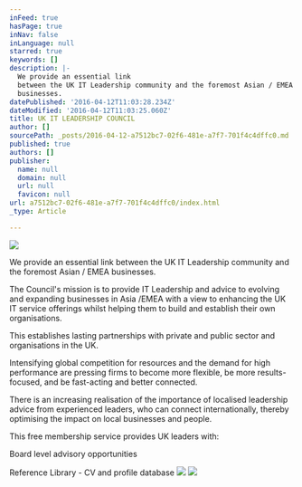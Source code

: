 ```yaml
---
inFeed: true
hasPage: true
inNav: false
inLanguage: null
starred: true
keywords: []
description: |-
  We provide an essential link
  between the UK IT Leadership community and the foremost Asian / EMEA
  businesses.
datePublished: '2016-04-12T11:03:28.234Z'
dateModified: '2016-04-12T11:03:25.060Z'
title: UK IT LEADERSHIP COUNCIL
author: []
sourcePath: _posts/2016-04-12-a7512bc7-02f6-481e-a7f7-701f4c4dffc0.md
published: true
authors: []
publisher:
  name: null
  domain: null
  url: null
  favicon: null
url: a7512bc7-02f6-481e-a7f7-701f4c4dffc0/index.html
_type: Article

---
```

![](https://the-grid-user-content.s3-us-west-2.amazonaws.com/da1b00f7-f982-4843-9290-23eb10a9e651.jpg)

We provide an essential link
between the UK IT Leadership community and the foremost Asian / EMEA
businesses.

The Council's mission is to provide IT
Leadership and advice to evolving and expanding businesses in Asia /EMEA with a
view to enhancing the UK IT service offerings whilst helping them to build and
establish their own organisations.

This establishes lasting
partnerships with private and public sector and organisations in the UK.

Intensifying global competition for
resources and the demand for high performance are pressing firms to become more
flexible, be more results-focused, and be fast-acting and better connected. 

There is an increasing realisation
of the importance of localised leadership advice from experienced leaders, who
can connect internationally, thereby optimising the impact on local businesses
and people.

This free membership service
provides UK leaders with:

Board level advisory opportunities 

Reference Library - CV and profile
database ![](https://the-grid-user-content.s3-us-west-2.amazonaws.com/e344e3fa-c960-43bd-80b2-85acac8ae68f.jpg)
![](https://the-grid-user-content.s3-us-west-2.amazonaws.com/21418987-11c0-4c88-bdea-89cb7cad62d8.jpg)